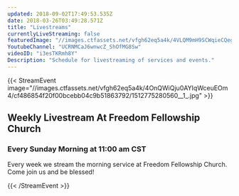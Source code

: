 ```yaml
---
updated: 2018-09-02T17:49:53.535Z
date: 2018-03-26T03:49:28.571Z
title: "Livestreams"
currentlyLiveStreaming: false
featuredImage: "//images.ctfassets.net/vfgh62eq5a4k/4VLQM9mH9SCWqieCQegGwO/e0033ce2e047c6583601b1a4c39790b9/pastor_cris_preaching.jpg"
YoutubeChannel: "UCRNMCaJ6wnwcZ_ShOfMG8Sw"
videoID: "i3esTKRmh8Y"
Description: "Schedule for livestreaming of services and events."
---
```

{{< StreamEvent image="//images.ctfassets.net/vfgh62eq5a4k/4OnQWiQju0AYIqWceuEOm4/cf486854f20f00bcebb04c9b51863792/1512775280560__1_.jpg" >}}
## Weekly Livestream At Freedom Fellowship Church

### Every Sunday Morning at 11:00 am CST

Every week we stream the morning service at Freedom Fellowship Church. Come join us and be blessed!

{{< /StreamEvent >}}
